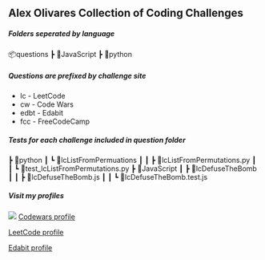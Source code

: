 ## Alex Olivares Collection of Coding Challenges

##### Folders seperated by language

📦questions
┣ 📂JavaScript
┣ 📂python

<!-- ┣ 📂cSharp -->

##### Questions are prefixed by challenge site

- lc - LeetCode
- cw - Code Wars
- edbt - Edabit
- fcc - FreeCodeCamp

##### Tests for each challenge included in question folder

┣ 📂python
┃ ┗ 📂lcListFromPermuations
┃ ┃ ┣ 📜lcListFromPermutations.py
┃ ┃ ┗ 📜test_lcListFromPermutations.py
┣ 📂JavaScript
┃ ┣ 📂lcDefuseTheBomb
┃ ┃ ┣ 📜lcDefuseTheBomb.js
┃ ┃ ┗ 📜lcDefuseTheBomb.test.js

##### Visit my profiles

![](https://www.codewars.com/users/AlexanderOlivares/badges/small)
[Codewars profile](https://www.codewars.com/users/AlexanderOlivares)

[LeetCode profile](https://leetcode.com/AlexanderOlivares/)

[Edabit profile](https://edabit.com/user/2Qk2mFu9HBFzrB24i)
